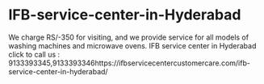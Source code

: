 # IFB-service-center-in-Hyderabad
We charge RS/-350 for visiting, and we provide service for all models of washing machines and microwave ovens. IFB service center in Hyderabad click to call us : 9133393345,9133393346https://ifbservicecentercustomercare.com/ifb-service-center-in-hyderabad/
